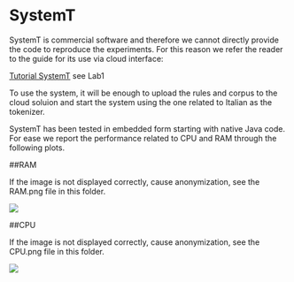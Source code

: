 # SystemT

SystemT is commercial software and therefore we cannot directly provide the code to reproduce the experiments. For this reason we refer the reader to the guide for its use via cloud interface:

[Tutorial SystemT](https://github.com/System-T/Tutorial-KDD-2019) see Lab1

To use the system, it will be enough to upload the rules and corpus to the cloud soluion and start the system using the one related to Italian as the tokenizer.

SystemT has been tested in embedded form starting with native Java code. For ease we report the performance related to CPU and RAM through the following plots.

##RAM

If the image is not displayed correctly, cause anonymization, see the RAM.png file in this folder.

![](https://github.com/Scafooo/EMNLP2022/blob/main/System-T/RAM.png)

##CPU

If the image is not displayed correctly, cause anonymization, see the CPU.png file in this folder.

![](https://github.com/Scafooo/EMNLP2022/blob/main/System-T/CPU.png)
